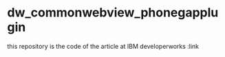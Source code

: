 dw_commonwebview_phonegapplugin
===============================

this repository is the code of the article at IBM developerworks :link